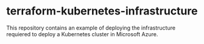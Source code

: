 # terraform-kubernetes-infrastructure
This repository contains an example of deploying the infrastructure requiered to deploy a Kubernetes cluster in Microsoft Azure.
